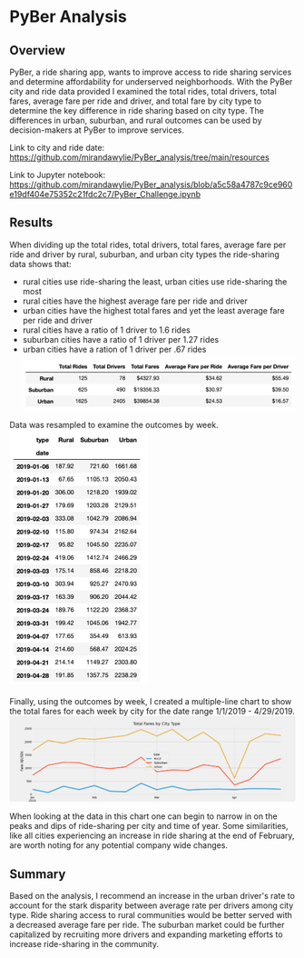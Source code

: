 # PyBer Analysis

## Overview
PyBer, a ride sharing app, wants to improve access to ride sharing services and determine affordability for underserved neighborhoods. With the PyBer city and ride data provided I examined the total rides, total drivers, total fares, average fare per ride and driver, and total fare by city type to determine the key difference in ride sharing based on city type. The differences in urban, suburban, and rural outcomes can be used by decision-makers at PyBer to improve services.

Link to city and ride date: https://github.com/mirandawylie/PyBer_analysis/tree/main/resources

Link to Jupyter notebook: https://github.com/mirandawylie/PyBer_analysis/blob/a5c58a4787c9ce960e19df404e75352c21fdc2c7/PyBer_Challenge.ipynb

## Results
When dividing up the total rides, total drivers, total fares, average fare per ride and driver by rural, suburban, and urban city types the ride-sharing data shows that:

* rural cities use ride-sharing the least, urban cities use ride-sharing the most
* rural cities have the highest average fare per ride and driver
* urban cities have the highest total fares and yet the least average fare per ride and driver
* rural cities have a ratio of 1 driver to 1.6 rides
* suburban cities have a ratio of 1 driver per 1.27 rides
* urban cities have a ration of 1 driver per .67 rides
![PyBer_dataframe_bycity.png](analysis/PyBer_dataframe_bycity.png)

Data was resampled to examine the outcomes by week.
![PyBer_fare_byweek.png](analysis/PyBer_fare_byweek.png)

Finally, using the outcomes by week, I created a multiple-line chart to show the total fares for each week by city for the date range 1/1/2019 - 4/29/2019.
![PyBer_fare_summary.png](analysis/PyBer_fare_summary.png)

When looking at the data in this chart one can begin to narrow in on the peaks and dips of ride-sharing per city and time of year. Some similarities, like all cities experiencing an increase in ride sharing at the end of February, are worth noting for any potential company wide changes.

## Summary
Based on the analysis, I recommend an increase in the urban driver's rate to account for the stark disparity between average rate per drivers among city type. Ride sharing access to rural communities would be better served with a decreased average fare per ride. The suburban market could be further capitalized by recruiting more drivers and expanding marketing efforts to increase ride-sharing in the community.